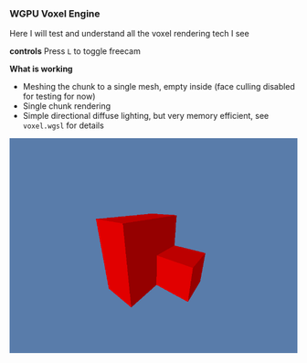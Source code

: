 ### WGPU Voxel Engine
Here I will test and understand all the voxel rendering tech I see

**controls**
Press `L` to toggle freecam

**What is working**
- Meshing the chunk to a single mesh, empty inside (face culling disabled for testing for now)
- Single chunk rendering
- Simple directional diffuse lighting, but very memory efficient, see `voxel.wgsl` for details

![shadow_showdown](./image.png)